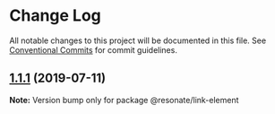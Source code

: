 # Change Log

All notable changes to this project will be documented in this file.
See [Conventional Commits](https://conventionalcommits.org) for commit guidelines.

## [1.1.1](https://github.com/justifaycoop/stream2own/compare/@resonate/link-element@1.1.0...@resonate/link-element@1.1.1) (2019-07-11)

**Note:** Version bump only for package @resonate/link-element
